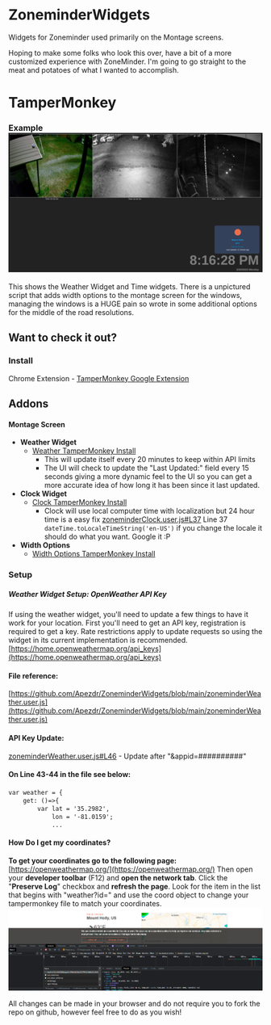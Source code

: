 
# ZoneminderWidgets
Widgets for Zoneminder used primarily on the Montage screens.

Hoping to make some folks who look this over, have a bit of a more customized experience with ZoneMinder. I'm going to go straight to the meat and potatoes of what I wanted to accomplish.

# TamperMonkey

### Example![Example Weather & Clock](https://github.com/Apezdr/ZoneminderWidgets/blob/main/screen-example.png?raw=true)
This shows the Weather Widget and Time widgets. There is a unpictured script that adds width options to the montage screen for the windows, managing the windows is a HUGE pain so wrote in some additional options for the middle of the road resolutions.

## Want to check it out?

### Install
Chrome Extension - [TamperMonkey Google Extension](https://chrome.google.com/webstore/detail/tampermonkey/dhdgffkkebhmkfjojejmpbldmpobfkfo?hl=en)

## Addons

#### Montage Screen

 - **Weather Widget**
	 - [Weather TamperMonkey Install](https://github.com/Apezdr/ZoneminderWidgets/raw/main/zoneminderWeather.user.js)
		 - This will update itself every 20 minutes to keep within API limits
		 - The UI will check to update the "Last Updated:" field every 15 seconds giving a more dynamic feel to the UI so you can get a more accurate idea of how long it has been since it last updated.
 - **Clock Widget**
	 - [Clock TamperMonkey Install](https://github.com/Apezdr/ZoneminderWidgets/raw/main/zoneminderClock.user.js)
		 - Clock will use local computer time with localization but 24 hour time is a easy fix [zoneminderClock.user.js#L37](https://github.com/Apezdr/ZoneminderWidgets/blob/main/zoneminderClock.user.js#L37) Line 37 `dateTime.toLocaleTimeString('en-US')` if you change the locale it should do what you want. Google it  :P
 - **Width Options**
	 - [Width Options TamperMonkey Install](https://github.com/Apezdr/ZoneminderWidgets/raw/main/zoneminderWidthOptions.user.js)

### Setup

##### Weather Widget Setup: OpenWeather API Key
If using the weather widget, you'll need to update a few things to have it work for your location. First you'll need to get an API key, registration is required to get a key. Rate restrictions apply to update requests so using the widget in its current implementation is recommended. [https://home.openweathermap.org/api_keys](https://home.openweathermap.org/api_keys)

#### File reference:
[https://github.com/Apezdr/ZoneminderWidgets/blob/main/zoneminderWeather.user.js](https://github.com/Apezdr/ZoneminderWidgets/blob/main/zoneminderWeather.user.js)

#### API Key Update:
[zoneminderWeather.user.js#L46](https://github.com/Apezdr/ZoneminderWidgets/blob/main/zoneminderWeather.user.js#L46) - Update after "&appid=##########"

#### On Line 43-44 in the file see below:

    var weather = {
        get: ()=>{
            var lat = '35.2982',
                lon = '-81.0159';
                ...

#### How Do I get my coordinates?

**To get your coordinates go to the following page:** [https://openweathermap.org/](https://openweathermap.org/)
Then open your **developer toolbar** (F12) and **open the network tab**. Click the "**Preserve Log**" checkbox and **refresh the page**.
Look for the item in the list that begins with "weather?id=" and use the coord object to change your tampermonkey file to match your coordinates.
![Example Network Request](https://github.com/Apezdr/ZoneminderWidgets/blob/main/Screenshot%202023-02-20%20204830.png?raw=true)

All changes can be made in your browser and do not require you to fork the repo on github, however feel free to do as you wish!
